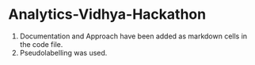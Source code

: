 # Analytics-Vidhya-Hackathon
1. Documentation and Approach have been added as markdown cells in the code file.
2. Pseudolabelling was used.
 
